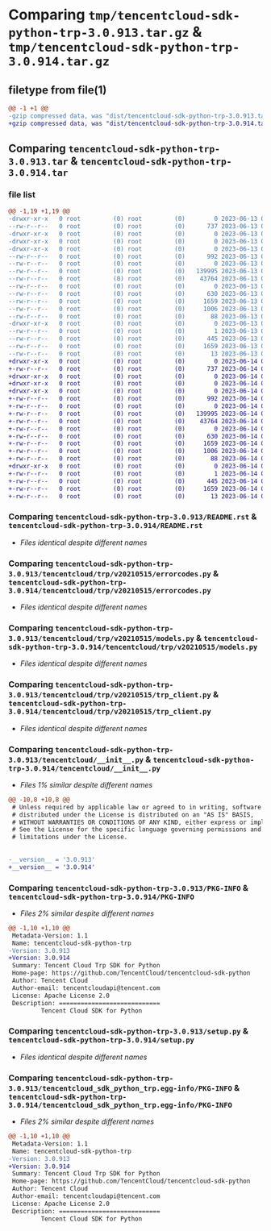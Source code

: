 # Comparing `tmp/tencentcloud-sdk-python-trp-3.0.913.tar.gz` & `tmp/tencentcloud-sdk-python-trp-3.0.914.tar.gz`

## filetype from file(1)

```diff
@@ -1 +1 @@
-gzip compressed data, was "dist/tencentcloud-sdk-python-trp-3.0.913.tar", last modified: Tue Jun 13 02:28:09 2023, max compression
+gzip compressed data, was "dist/tencentcloud-sdk-python-trp-3.0.914.tar", last modified: Wed Jun 14 00:37:30 2023, max compression
```

## Comparing `tencentcloud-sdk-python-trp-3.0.913.tar` & `tencentcloud-sdk-python-trp-3.0.914.tar`

### file list

```diff
@@ -1,19 +1,19 @@
-drwxr-xr-x   0 root         (0) root         (0)        0 2023-06-13 02:28:09.000000 tencentcloud-sdk-python-trp-3.0.913/
--rw-r--r--   0 root         (0) root         (0)      737 2023-06-13 02:28:08.000000 tencentcloud-sdk-python-trp-3.0.913/README.rst
-drwxr-xr-x   0 root         (0) root         (0)        0 2023-06-13 02:28:09.000000 tencentcloud-sdk-python-trp-3.0.913/tencentcloud/
-drwxr-xr-x   0 root         (0) root         (0)        0 2023-06-13 02:28:09.000000 tencentcloud-sdk-python-trp-3.0.913/tencentcloud/trp/
-drwxr-xr-x   0 root         (0) root         (0)        0 2023-06-13 02:28:09.000000 tencentcloud-sdk-python-trp-3.0.913/tencentcloud/trp/v20210515/
--rw-r--r--   0 root         (0) root         (0)      992 2023-06-13 02:28:08.000000 tencentcloud-sdk-python-trp-3.0.913/tencentcloud/trp/v20210515/errorcodes.py
--rw-r--r--   0 root         (0) root         (0)        0 2023-06-13 02:28:08.000000 tencentcloud-sdk-python-trp-3.0.913/tencentcloud/trp/v20210515/__init__.py
--rw-r--r--   0 root         (0) root         (0)   139995 2023-06-13 02:28:08.000000 tencentcloud-sdk-python-trp-3.0.913/tencentcloud/trp/v20210515/models.py
--rw-r--r--   0 root         (0) root         (0)    43764 2023-06-13 02:28:08.000000 tencentcloud-sdk-python-trp-3.0.913/tencentcloud/trp/v20210515/trp_client.py
--rw-r--r--   0 root         (0) root         (0)        0 2023-06-13 02:28:08.000000 tencentcloud-sdk-python-trp-3.0.913/tencentcloud/trp/__init__.py
--rw-r--r--   0 root         (0) root         (0)      630 2023-06-13 02:28:08.000000 tencentcloud-sdk-python-trp-3.0.913/tencentcloud/__init__.py
--rw-r--r--   0 root         (0) root         (0)     1659 2023-06-13 02:28:09.000000 tencentcloud-sdk-python-trp-3.0.913/PKG-INFO
--rw-r--r--   0 root         (0) root         (0)     1006 2023-06-13 02:28:08.000000 tencentcloud-sdk-python-trp-3.0.913/setup.py
--rw-r--r--   0 root         (0) root         (0)       88 2023-06-13 02:28:09.000000 tencentcloud-sdk-python-trp-3.0.913/setup.cfg
-drwxr-xr-x   0 root         (0) root         (0)        0 2023-06-13 02:28:09.000000 tencentcloud-sdk-python-trp-3.0.913/tencentcloud_sdk_python_trp.egg-info/
--rw-r--r--   0 root         (0) root         (0)        1 2023-06-13 02:28:09.000000 tencentcloud-sdk-python-trp-3.0.913/tencentcloud_sdk_python_trp.egg-info/dependency_links.txt
--rw-r--r--   0 root         (0) root         (0)      445 2023-06-13 02:28:09.000000 tencentcloud-sdk-python-trp-3.0.913/tencentcloud_sdk_python_trp.egg-info/SOURCES.txt
--rw-r--r--   0 root         (0) root         (0)     1659 2023-06-13 02:28:09.000000 tencentcloud-sdk-python-trp-3.0.913/tencentcloud_sdk_python_trp.egg-info/PKG-INFO
--rw-r--r--   0 root         (0) root         (0)       13 2023-06-13 02:28:09.000000 tencentcloud-sdk-python-trp-3.0.913/tencentcloud_sdk_python_trp.egg-info/top_level.txt
+drwxr-xr-x   0 root         (0) root         (0)        0 2023-06-14 00:37:30.000000 tencentcloud-sdk-python-trp-3.0.914/
+-rw-r--r--   0 root         (0) root         (0)      737 2023-06-14 00:37:30.000000 tencentcloud-sdk-python-trp-3.0.914/README.rst
+drwxr-xr-x   0 root         (0) root         (0)        0 2023-06-14 00:37:30.000000 tencentcloud-sdk-python-trp-3.0.914/tencentcloud/
+drwxr-xr-x   0 root         (0) root         (0)        0 2023-06-14 00:37:30.000000 tencentcloud-sdk-python-trp-3.0.914/tencentcloud/trp/
+drwxr-xr-x   0 root         (0) root         (0)        0 2023-06-14 00:37:30.000000 tencentcloud-sdk-python-trp-3.0.914/tencentcloud/trp/v20210515/
+-rw-r--r--   0 root         (0) root         (0)      992 2023-06-14 00:37:30.000000 tencentcloud-sdk-python-trp-3.0.914/tencentcloud/trp/v20210515/errorcodes.py
+-rw-r--r--   0 root         (0) root         (0)        0 2023-06-14 00:37:30.000000 tencentcloud-sdk-python-trp-3.0.914/tencentcloud/trp/v20210515/__init__.py
+-rw-r--r--   0 root         (0) root         (0)   139995 2023-06-14 00:37:30.000000 tencentcloud-sdk-python-trp-3.0.914/tencentcloud/trp/v20210515/models.py
+-rw-r--r--   0 root         (0) root         (0)    43764 2023-06-14 00:37:30.000000 tencentcloud-sdk-python-trp-3.0.914/tencentcloud/trp/v20210515/trp_client.py
+-rw-r--r--   0 root         (0) root         (0)        0 2023-06-14 00:37:30.000000 tencentcloud-sdk-python-trp-3.0.914/tencentcloud/trp/__init__.py
+-rw-r--r--   0 root         (0) root         (0)      630 2023-06-14 00:37:30.000000 tencentcloud-sdk-python-trp-3.0.914/tencentcloud/__init__.py
+-rw-r--r--   0 root         (0) root         (0)     1659 2023-06-14 00:37:30.000000 tencentcloud-sdk-python-trp-3.0.914/PKG-INFO
+-rw-r--r--   0 root         (0) root         (0)     1006 2023-06-14 00:37:30.000000 tencentcloud-sdk-python-trp-3.0.914/setup.py
+-rw-r--r--   0 root         (0) root         (0)       88 2023-06-14 00:37:30.000000 tencentcloud-sdk-python-trp-3.0.914/setup.cfg
+drwxr-xr-x   0 root         (0) root         (0)        0 2023-06-14 00:37:30.000000 tencentcloud-sdk-python-trp-3.0.914/tencentcloud_sdk_python_trp.egg-info/
+-rw-r--r--   0 root         (0) root         (0)        1 2023-06-14 00:37:30.000000 tencentcloud-sdk-python-trp-3.0.914/tencentcloud_sdk_python_trp.egg-info/dependency_links.txt
+-rw-r--r--   0 root         (0) root         (0)      445 2023-06-14 00:37:30.000000 tencentcloud-sdk-python-trp-3.0.914/tencentcloud_sdk_python_trp.egg-info/SOURCES.txt
+-rw-r--r--   0 root         (0) root         (0)     1659 2023-06-14 00:37:30.000000 tencentcloud-sdk-python-trp-3.0.914/tencentcloud_sdk_python_trp.egg-info/PKG-INFO
+-rw-r--r--   0 root         (0) root         (0)       13 2023-06-14 00:37:30.000000 tencentcloud-sdk-python-trp-3.0.914/tencentcloud_sdk_python_trp.egg-info/top_level.txt
```

### Comparing `tencentcloud-sdk-python-trp-3.0.913/README.rst` & `tencentcloud-sdk-python-trp-3.0.914/README.rst`

 * *Files identical despite different names*

### Comparing `tencentcloud-sdk-python-trp-3.0.913/tencentcloud/trp/v20210515/errorcodes.py` & `tencentcloud-sdk-python-trp-3.0.914/tencentcloud/trp/v20210515/errorcodes.py`

 * *Files identical despite different names*

### Comparing `tencentcloud-sdk-python-trp-3.0.913/tencentcloud/trp/v20210515/models.py` & `tencentcloud-sdk-python-trp-3.0.914/tencentcloud/trp/v20210515/models.py`

 * *Files identical despite different names*

### Comparing `tencentcloud-sdk-python-trp-3.0.913/tencentcloud/trp/v20210515/trp_client.py` & `tencentcloud-sdk-python-trp-3.0.914/tencentcloud/trp/v20210515/trp_client.py`

 * *Files identical despite different names*

### Comparing `tencentcloud-sdk-python-trp-3.0.913/tencentcloud/__init__.py` & `tencentcloud-sdk-python-trp-3.0.914/tencentcloud/__init__.py`

 * *Files 1% similar despite different names*

```diff
@@ -10,8 +10,8 @@
 # Unless required by applicable law or agreed to in writing, software
 # distributed under the License is distributed on an "AS IS" BASIS,
 # WITHOUT WARRANTIES OR CONDITIONS OF ANY KIND, either express or implied.
 # See the License for the specific language governing permissions and
 # limitations under the License.
 
 
-__version__ = '3.0.913'
+__version__ = '3.0.914'
```

### Comparing `tencentcloud-sdk-python-trp-3.0.913/PKG-INFO` & `tencentcloud-sdk-python-trp-3.0.914/PKG-INFO`

 * *Files 2% similar despite different names*

```diff
@@ -1,10 +1,10 @@
 Metadata-Version: 1.1
 Name: tencentcloud-sdk-python-trp
-Version: 3.0.913
+Version: 3.0.914
 Summary: Tencent Cloud Trp SDK for Python
 Home-page: https://github.com/TencentCloud/tencentcloud-sdk-python
 Author: Tencent Cloud
 Author-email: tencentcloudapi@tencent.com
 License: Apache License 2.0
 Description: ============================
         Tencent Cloud SDK for Python
```

### Comparing `tencentcloud-sdk-python-trp-3.0.913/setup.py` & `tencentcloud-sdk-python-trp-3.0.914/setup.py`

 * *Files identical despite different names*

### Comparing `tencentcloud-sdk-python-trp-3.0.913/tencentcloud_sdk_python_trp.egg-info/PKG-INFO` & `tencentcloud-sdk-python-trp-3.0.914/tencentcloud_sdk_python_trp.egg-info/PKG-INFO`

 * *Files 2% similar despite different names*

```diff
@@ -1,10 +1,10 @@
 Metadata-Version: 1.1
 Name: tencentcloud-sdk-python-trp
-Version: 3.0.913
+Version: 3.0.914
 Summary: Tencent Cloud Trp SDK for Python
 Home-page: https://github.com/TencentCloud/tencentcloud-sdk-python
 Author: Tencent Cloud
 Author-email: tencentcloudapi@tencent.com
 License: Apache License 2.0
 Description: ============================
         Tencent Cloud SDK for Python
```

